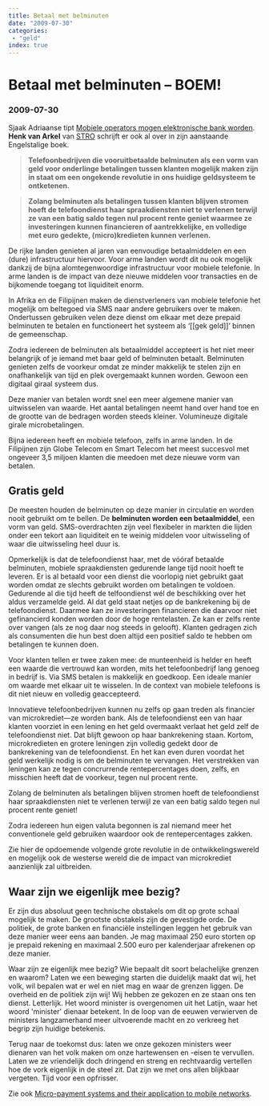 ```yaml
---
title: Betaal met belminuten
date: "2009-07-30"
categories:
 - "geld"
index: true
---
```

# Betaal met belminuten – BOEM!
### 2009-07-30

Sjaak Adriaanse tipt [Mobiele operators mogen elektronische bank worden](http://www.secondsight.nl/page/16161/nl). **Henk van Arkel** van [STRO](http://www.strohalm.nl/) schrijft er ook al over in zijn aanstaande Engelstalige boek.

> **Telefoonbedrijven die vooruitbetaalde belminuten als een vorm van geld voor onderlinge betalingen tussen klanten mogelijk maken zijn in staat om een ongekende revolutie in ons huidige geldsysteem te ontketenen.**

> **Zolang belminuten als betalingen tussen klanten blijven stromen hoeft de telefoondienst haar spraakdiensten niet te verlenen terwijl ze van een batig saldo tegen nul procent rente geniet waarmee ze investeringen kunnen financieren of aantrekkelijke, en volledige met euro gedekte, (micro)kredieten kunnen verlenen.**

De rijke landen genieten al jaren van eenvoudige betaalmiddelen en een (dure) infrastructuur hiervoor. Voor arme landen wordt dit nu ook mogelijk dankzij de bijna alomtegenwoordige infrastructuur voor mobiele telefonie. In arme landen is de impact van deze nieuwe middelen voor transacties en de bijkomende toegang tot liquiditeit enorm.

In Afrika en de Filipijnen maken de dienstverleners van mobiele telefonie het mogelijk om beltegoed via SMS naar andere gebruikers over te maken. Ondertussen gebruiken velen deze dienst om elkaar met deze prepaid belminuten te betalen en functioneert het systeem als ‘[[gek geld]]’ binnen de gemeenschap.

Zodra iedereen de belminuten als betaalmiddel accepteert is het niet meer belangrijk of je iemand met baar geld of belminuten betaalt. Belminuten genieten zelfs de voorkeur omdat ze minder makkelijk te stelen zijn en onafhankelijk van tijd en plek overgemaakt kunnen worden. Gewoon een digitaal giraal systeem dus.

Deze manier van betalen wordt snel een meer algemene manier van uitwisselen van waarde. Het aantal betalingen neemt hand over hand toe en de grootte van de bedragen worden steeds kleiner. Volumineuze digitale girale microbetalingen.

Bijna iedereen heeft en mobiele telefoon, zelfs in arme landen. In de Filipijnen zijn Globe Telecom en Smart Telecom het meest succesvol met ongeveer 3,5 miljoen klanten die meedoen met deze nieuwe vorm van betalen.

## Gratis geld
 De meesten houden de belminuten op deze manier in circulatie en worden nooit gebruikt om te bellen. De **belminuten worden een betaalmiddel**, een vorm van geld. SMS-overdrachten zijn veel flexibeler in markten die lijden onder een tekort aan liquiditeit en te weinig middelen voor uitwisseling of waar die uitwisseling heel duur is.

Opmerkelijk is dat de telefoondienst haar, met de vóóraf betaalde belminuten, mobiele spraakdiensten gedurende lange tijd nooit hoeft te leveren. Er is al betaald voor een dienst die voorlopig niet gebruikt gaat worden omdat ze slechts gebruikt worden om betalingen te voldoen. Gedurende al die tijd heeft de telfoondienst wél de beschikking over het aldus verzamelde geld. Al dat geld staat netjes op de bankrekening bij de telefoondienst. Daarmee kan ze investeringen financieren die daarvoor niet gefinancierd konden worden door de hoge rentelasten. Ze kan er zelfs rente over vangen (als ze nog daar nog steeds in gelooft). Klanten gedragen zich als consumenten die hun best doen altijd een positief saldo te hebben om betalingen te kunnen doen.

Voor klanten tellen er twee zaken mee: de munteenheid is helder en heeft een waarde die vertrouwd kan worden, mits het telefoonbedrijf lang genoeg in bedrijf is. Via SMS betalen is makkelijk en goedkoop. Een ideale manier om waarde met elkaar uit te wisselen. In de context van mobiele telefoons is dit niet nieuw en volledig geaccepteerd.

Innovatieve telefoonbedrijven kunnen nu zelfs op gaan treden als financier van microkrediet—ze worden bank. Als de telefoondienst een van haar klanten voorziet in een lening en het geld overmaakt verlaat het geld zelf de telefoondienst niet. Dat blijft gewoon op haar bankrekening staan. Kortom, microkredieten en grotere leningen zijn volledig gedekt door de bankrekening van de telefoondienst. En het kan even duren voordat het geld werkelijk nodig is om de belminuten te vervangen. Het verstrekken van leningen kan ze tegen concrurrende rentepercentages doen, zelfs, en misschien heeft dat de voorkeur, tegen nul procent rente.

Zolang de belminuten als betalingen blijven stromen hoeft de telefoondienst haar spraakdiensten niet te verlenen terwijl ze van een batig saldo tegen nul procent rente geniet!

Zodra iedereen hun eigen valuta begonnen is zal niemand meer het conventionele geld gebruiken waardoor ook de rentepercentages zakken.

Zie hier de opdoemende volgende grote revolutie in de ontwikkelingswereld en mogelijk ook de westerse wereld die de impact van microkrediet aanzienlijk zal uitbreiden.

## Waar zijn we eigenlijk mee bezig?
 Er zijn dus absoluut geen technische obstakels om dit op grote schaal mogelijk te maken. De grootste obstakels zijn de gevestigde orde. De politiek, de grote banken en financiële instellingen leggen het gebruik van deze manier weer eens aan banden. Je mag maximaal 250 euro storten op je prepaid rekening en maximaal 2.500 euro per kalenderjaar afrekenen op deze manier.

Waar zijn ze eigenlijk mee bezig? Wie bepaalt dit soort belachelijke grenzen en waarom? Laten we een beweging starten die duidelijk maakt dat wij, het volk, wil bepalen wat er wel en niet mag en waar de grenzen liggen. De overheid en de politiek zijn wij! Wij hebben ze gekozen en ze staan ons ten dienst. Letterlijk. Het woord minister is overgenomen uit het Latijn, waar het woord 'minister' dienaar betekent. In de loop van de eeuwen verwierven de ministers langzamerhand meer uitvoerende macht en zo verkreeg het begrip zijn huidige betekenis.

Terug naar de toekomst dus: laten we onze gekozen ministers weer dienaren van het volk maken om onze hartewensen en -eisen te vervullen. Laten we ze vriendelijk doch dringend en streng en rechtvaardig vertellen hoe de vork eigenlijk in de steel zit. Dat zijn we met ons allen blijkbaar vergeten. Tijd voor een opfrisser.

Zie ook [Micro-payment systems and their application to mobile networks](https://documents.worldbank.org/en/publication/documents-reports/documentdetail/886371468160779311/micro-payment-systems-and-their-application-to-mobile-networks).
